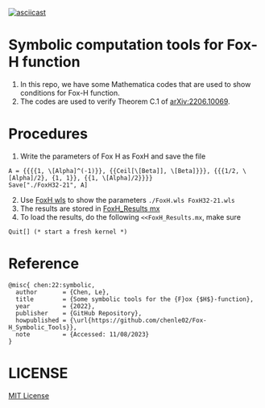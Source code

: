 [![asciicast](https://asciinema.org/a/619828.svg)](https://asciinema.org/a/619828)

# Symbolic computation tools for Fox-H function
1. In this repo, we have some Mathematica codes that are used to show conditions for Fox-H function.
2. The codes are used to verify Theorem C.1 of [arXiv:2206.10069](https://arxiv.org/abs/2206.10069).

# Procedures
1. Write the parameters of Fox H as FoxH and save the file
```
A = {{{{1, \[Alpha]^(-1)}}, {{Ceil[\[Beta]], \[Beta]}}}, {{{1/2, \[Alpha]/2}, {1, 1}}, {{1, \[Alpha]/2}}}}
Save["./FoxH32-21", A]
```
2. Use [FoxH wls](./FoxH.wls) to show the parameters `./FoxH.wls FoxH32-21.wls`
3. The results are stored in [FoxH_Results mx](./FoxH_Results.mx)
4. To load the results, do the following `<<FoxH_Results.mx`, make sure
```
Quit[] (* start a fresh kernel *)
```

# Reference
```
@misc{ chen:22:symbolic,
  author       = {Chen, Le},
  title        = {Some symbolic tools for the {F}ox {$H$}-function},
  year         = {2022},
  publisher    = {GitHub Repository},
  howpublished = {\url{https://github.com/chenle02/Fox-H_Symbolic_Tools}},
  note         = {Accessed: 11/08/2023}
}
```

# LICENSE
[MIT License](LICENSE)
